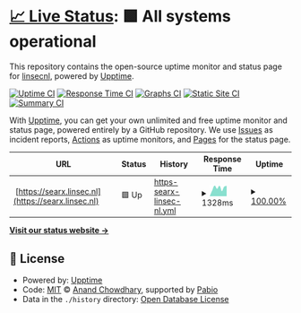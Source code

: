 # [📈 Live Status](https://linsecnl.github.io): <!--live status--> **🟩 All systems operational**

This repository contains the open-source uptime monitor and status page for [linsecnl](https://linsecnl.github.io), powered by [Upptime](https://github.com/upptime/upptime).

[![Uptime CI](https://github.com/linsecnl/upptime/workflows/Uptime%20CI/badge.svg)](https://github.com/linsecnl/upptime/actions?query=workflow%3A%22Uptime+CI%22)
[![Response Time CI](https://github.com/linsecnl/upptime/workflows/Response%20Time%20CI/badge.svg)](https://github.com/linsecnl/upptime/actions?query=workflow%3A%22Response+Time+CI%22)
[![Graphs CI](https://github.com/linsecnl/upptime/workflows/Graphs%20CI/badge.svg)](https://github.com/linsecnl/upptime/actions?query=workflow%3A%22Graphs+CI%22)
[![Static Site CI](https://github.com/linsecnl/upptime/workflows/Static%20Site%20CI/badge.svg)](https://github.com/linsecnl/upptime/actions?query=workflow%3A%22Static+Site+CI%22)
[![Summary CI](https://github.com/linsecnl/upptime/workflows/Summary%20CI/badge.svg)](https://github.com/linsecnl/upptime/actions?query=workflow%3A%22Summary+CI%22)

With [Upptime](https://upptime.js.org), you can get your own unlimited and free uptime monitor and status page, powered entirely by a GitHub repository. We use [Issues](https://github.com/linsecnl/upptime/issues) as incident reports, [Actions](https://github.com/linsecnl/upptime/actions) as uptime monitors, and [Pages](https://linsecnl.github.io) for the status page.

<!--start: status pages-->
<!-- This summary is generated by Upptime (https://github.com/upptime/upptime) -->
<!-- Do not edit this manually, your changes will be overwritten -->
<!-- prettier-ignore -->
| URL | Status | History | Response Time | Uptime |
| --- | ------ | ------- | ------------- | ------ |
| <img alt="" src="https://icons.duckduckgo.com/ip3/searx.linsec.nl.ico" height="13"> [https://searx.linsec.nl](https://searx.linsec.nl) | 🟩 Up | [https-searx-linsec-nl.yml](https://github.com/linsecnl/upptime/commits/HEAD/history/https-searx-linsec-nl.yml) | <details><summary><img alt="Response time graph" src="./graphs/https-searx-linsec-nl/response-time-week.png" height="20"> 1328ms</summary><br><a href="https://linsecnl.github.io/history/https-searx-linsec-nl"><img alt="Response time 1253" src="https://img.shields.io/endpoint?url=https%3A%2F%2Fraw.githubusercontent.com%2Flinsecnl%2Fupptime%2FHEAD%2Fapi%2Fhttps-searx-linsec-nl%2Fresponse-time.json"></a><br><a href="https://linsecnl.github.io/history/https-searx-linsec-nl"><img alt="24-hour response time 1650" src="https://img.shields.io/endpoint?url=https%3A%2F%2Fraw.githubusercontent.com%2Flinsecnl%2Fupptime%2FHEAD%2Fapi%2Fhttps-searx-linsec-nl%2Fresponse-time-day.json"></a><br><a href="https://linsecnl.github.io/history/https-searx-linsec-nl"><img alt="7-day response time 1328" src="https://img.shields.io/endpoint?url=https%3A%2F%2Fraw.githubusercontent.com%2Flinsecnl%2Fupptime%2FHEAD%2Fapi%2Fhttps-searx-linsec-nl%2Fresponse-time-week.json"></a><br><a href="https://linsecnl.github.io/history/https-searx-linsec-nl"><img alt="30-day response time 1253" src="https://img.shields.io/endpoint?url=https%3A%2F%2Fraw.githubusercontent.com%2Flinsecnl%2Fupptime%2FHEAD%2Fapi%2Fhttps-searx-linsec-nl%2Fresponse-time-month.json"></a><br><a href="https://linsecnl.github.io/history/https-searx-linsec-nl"><img alt="1-year response time 1253" src="https://img.shields.io/endpoint?url=https%3A%2F%2Fraw.githubusercontent.com%2Flinsecnl%2Fupptime%2FHEAD%2Fapi%2Fhttps-searx-linsec-nl%2Fresponse-time-year.json"></a></details> | <details><summary><a href="https://linsecnl.github.io/history/https-searx-linsec-nl">100.00%</a></summary><a href="https://linsecnl.github.io/history/https-searx-linsec-nl"><img alt="All-time uptime 99.54%" src="https://img.shields.io/endpoint?url=https%3A%2F%2Fraw.githubusercontent.com%2Flinsecnl%2Fupptime%2FHEAD%2Fapi%2Fhttps-searx-linsec-nl%2Fuptime.json"></a><br><a href="https://linsecnl.github.io/history/https-searx-linsec-nl"><img alt="24-hour uptime 100.00%" src="https://img.shields.io/endpoint?url=https%3A%2F%2Fraw.githubusercontent.com%2Flinsecnl%2Fupptime%2FHEAD%2Fapi%2Fhttps-searx-linsec-nl%2Fuptime-day.json"></a><br><a href="https://linsecnl.github.io/history/https-searx-linsec-nl"><img alt="7-day uptime 100.00%" src="https://img.shields.io/endpoint?url=https%3A%2F%2Fraw.githubusercontent.com%2Flinsecnl%2Fupptime%2FHEAD%2Fapi%2Fhttps-searx-linsec-nl%2Fuptime-week.json"></a><br><a href="https://linsecnl.github.io/history/https-searx-linsec-nl"><img alt="30-day uptime 99.54%" src="https://img.shields.io/endpoint?url=https%3A%2F%2Fraw.githubusercontent.com%2Flinsecnl%2Fupptime%2FHEAD%2Fapi%2Fhttps-searx-linsec-nl%2Fuptime-month.json"></a><br><a href="https://linsecnl.github.io/history/https-searx-linsec-nl"><img alt="1-year uptime 99.54%" src="https://img.shields.io/endpoint?url=https%3A%2F%2Fraw.githubusercontent.com%2Flinsecnl%2Fupptime%2FHEAD%2Fapi%2Fhttps-searx-linsec-nl%2Fuptime-year.json"></a></details>

<!--end: status pages-->

[**Visit our status website →**](https://linsecnl.github.io)

## 📄 License

- Powered by: [Upptime](https://github.com/upptime/upptime)
- Code: [MIT](./LICENSE) © [Anand Chowdhary](https://anandchowdhary.com), supported by [Pabio](https://pabio.com)
- Data in the `./history` directory: [Open Database License](https://opendatacommons.org/licenses/odbl/1-0/)
